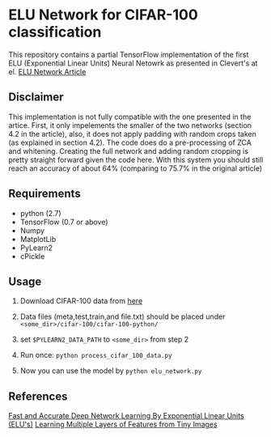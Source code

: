 # ELU Network for CIFAR-100 classification
This repository contains a partial TensorFlow implementation of the first ELU (Exponential Linear Units) Neural Netowrk as presented in Clevert's at el. [ELU Network Article](https://arxiv.org/pdf/1511.07289v5.pdf)

## Disclaimer
This implementation is not fully compatible with the one presented in the artice. First, it only impelements the smaller of the two networks (section 4.2 in the article), also, it does not apply padding with random crops taken (as explained in section 4.2). The code does do a pre-processing of ZCA and whitening.
Creating the full network and adding random cropping is pretty straight forward given the code here.
With this system you should still reach an accuracy of about 64% (comparing to 75.7% in the original article)

## Requirements
- python (2.7)
- TensorFlow (0.7 or above)
- Numpy 
- MatplotLib
- PyLearn2
- cPickle

## Usage
1) Download CIFAR-100 data from [here](https://www.cs.toronto.edu/~kriz/cifar.html)

2) Data files (meta,test,train,and file.txt) should be placed under `<some_dir>/cifar-100/cifar-100-python/`

3) set `$PYLEARN2_DATA_PATH` to `<some_dir>` from step 2

4) Run once: `python process_cifar_100_data.py`

5) Now you can use the model by `python elu_network.py`

## References
[Fast and Accurate Deep Network Learning By Exponential Linear Units (ELU's)](https://arxiv.org/pdf/1511.07289v5.pdf)
[Learning Multiple Layers of Features from Tiny Images](https://www.cs.toronto.edu/~kriz/learning-features-2009-TR.pdf)
